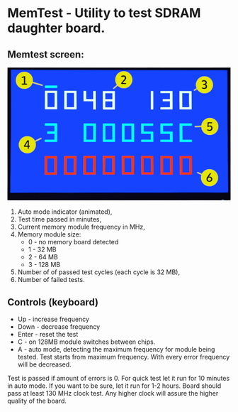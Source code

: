 # MemTest - Utility to test SDRAM daughter board.

## Memtest screen:

![MemTest screen](img/memtest.png)

 1. Auto mode indicator (animated),
 2. Test time passed in minutes,
 3. Current memory module frequency in MHz,
 4. Memory module size:
    * 0 - no memory board detected
    * 1 - 32 MB
    * 2 - 64 MB
    * 3 - 128 MB
 5. Number of of passed test cycles (each cycle is 32 MB),
 6. Number of failed tests.

## Controls (keyboard)
* Up - increase frequency
* Down - decrease frequency
* Enter - reset the test
* C - on 128MB module switches between chips.
* A - auto mode, detecting the maximum frequency for module being tested. Test starts from maximum frequency.
With every error frequency will be decreased.

Test is passed if amount of errors is 0. For quick test let it run for 10 minutes in auto mode. If you want to be sure, let it run for 1-2 hours.
Board should pass at least 130 MHz clock test. Any higher clock will assure the higher quality of the board.
